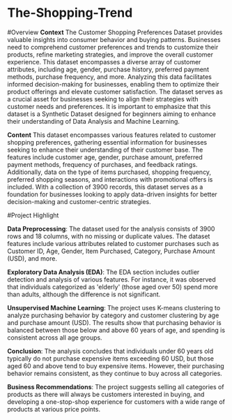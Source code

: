 # The-Shopping-Trend

#Overview
**Context**
The Customer Shopping Preferences Dataset provides valuable insights into consumer behavior and buying patterns. Businesses need to comprehend customer preferences and trends to customize their products, refine marketing strategies, and improve the overall customer experience. This dataset encompasses a diverse array of customer attributes, including age, gender, purchase history, preferred payment methods, purchase frequency, and more. Analyzing this data facilitates informed decision-making for businesses, enabling them to optimize their product offerings and elevate customer satisfaction. The dataset serves as a crucial asset for businesses seeking to align their strategies with customer needs and preferences. It is important to emphasize that this dataset is a Synthetic Dataset designed for beginners aiming to enhance their understanding of Data Analysis and Machine Learning.

**Content**
This dataset encompasses various features related to customer shopping preferences, gathering essential information for businesses seeking to enhance their understanding of their customer base. The features include customer age, gender, purchase amount, preferred payment methods, frequency of purchases, and feedback ratings. Additionally, data on the type of items purchased, shopping frequency, preferred shopping seasons, and interactions with promotional offers is included. With a collection of 3900 records, this dataset serves as a foundation for businesses looking to apply data-driven insights for better decision-making and customer-centric strategies.

#Project Highlight

**Data Preprocessing**: The dataset used for the analysis consists of 3900 rows and 18 columns, with no missing or duplicate values. The dataset features include various attributes related to customer purchases such as Customer ID, Age, Gender, Item Purchased, Category, Purchase Amount (USD), and more.

**Exploratory Data Analysis (EDA)**: The EDA section includes outlier detection and analysis of various features. For instance, it was observed that individuals categorized as 'elderly' (those aged over 50) spend more than adults, although the difference is not significant.

**Unsupervised Machine Learning**: The project uses K-means clustering to analyze purchasing behavior by category and customer clustering by age and purchase amount (USD). The results show that purchasing behavior is balanced between those below and above 60 years of age, and spending is consistent across all age groups.

**Conclusion**: The analysis concludes that individuals under 60 years old typically do not purchase expensive items exceeding 60 USD, but those aged 60 and above tend to buy expensive items. However, their purchasing behavior remains consistent, as they continue to buy across all categories.

**Business Recommendations**: The project suggests selling all categories of products as there will always be customers interested in buying, and developing a one-stop-shop experience for customers with a wide range of products at various price points.
